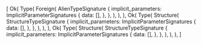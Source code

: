 [
    Ok(
        Type(
            Foreign(
                AlienTypeSignature {
                    implicit_parameters: ImplicitParameterSignatures {
                        data: [],
                    },
                },
            ),
        ),
    ),
    Ok(
        Type(
            Structure(
                StructureTypeSignature {
                    implicit_parameters: ImplicitParameterSignatures {
                        data: [],
                    },
                },
            ),
        ),
    ),
    Ok(
        Type(
            Structure(
                StructureTypeSignature {
                    implicit_parameters: ImplicitParameterSignatures {
                        data: [],
                    },
                },
            ),
        ),
    ),
]